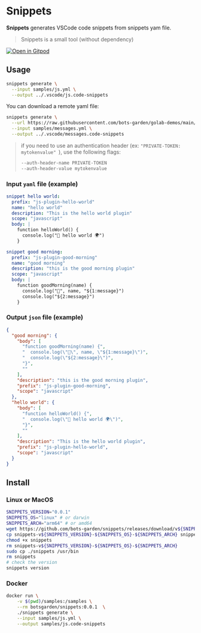 # Snippets

**Snippets** generates VSCode code snippets from snippets yam file.

> Snippets is a small tool (without dependency)

[![Open in Gitpod](https://gitpod.io/button/open-in-gitpod.svg)](https://gitpod.io/#https://github.com/bots-garden/snippets)


## Usage

```bash
snippets generate \
  --input samples/js.yml \
  --output ../.vscode/js.code-snippets 
```

You can download a remote yaml file:
```bash
snippets generate \
  --url https://raw.githubusercontent.com/bots-garden/golab-demos/main/snippets-demo/messages.yml \
  --input samples/messages.yml \
  --output ../.vscode/messages.code-snippets 
```
> if you need to use an authentication header (ex: `"PRIVATE-TOKEN: mytokenvalue"
`), use the following flags:
> ```bash
> --auth-header-name PRIVATE-TOKEN
> --auth-header-value mytokenvalue
> ``` 

### Input `yaml` file (example)

```yaml
snippet hello world:
  prefix: "js-plugin-hello-world"
  name: "hello world"
  description: "This is the hello world plugin"
  scope: "javascript"
  body: |
    function helloWorld() {
      console.log("👋 hello world 🌍")
    }

snippet good morning:
  prefix: "js-plugin-good-morning"
  name: "good morning"
  description: "this is the good morning plugin"
  scope: "javascript"
  body: |
    function goodMorning(name) {
      console.log("👋", name, "${1:message}")
      console.log("${2:message}")
    }

```

### Output `json` file (example)

```json
{
  "good morning": {
    "body": [
      "function goodMorning(name) {",
      "  console.log(\"👋\", name, \"${1:message}\")",
      "  console.log(\"${2:message}\")",
      "}",
      ""
    ],
    "description": "this is the good morning plugin",
    "prefix": "js-plugin-good-morning",
    "scope": "javascript"
  },
  "hello world": {
    "body": [
      "function helloWorld() {",
      "  console.log(\"👋 hello world 🌍\")",
      "}",
      ""
    ],
    "description": "This is the hello world plugin",
    "prefix": "js-plugin-hello-world",
    "scope": "javascript"
  }
}
```

## Install

### Linux or MacOS

```bash
SNIPPETS_VERSION="0.0.1"
SNIPPETS_OS="linux" # or darwin
SNIPPETS_ARCH="arm64" # or amd64
wget https://github.com/bots-garden/snippets/releases/download/v${SNIPPETS_VERSION}/snippets-v${SNIPPETS_VERSION}-${SNIPPETS_OS}-${SNIPPETS_ARCH}
cp snippets-v${SNIPPETS_VERSION}-${SNIPPETS_OS}-${SNIPPETS_ARCH} snippets
chmod +x snippets
rm snippets-v${SNIPPETS_VERSION}-${SNIPPETS_OS}-${SNIPPETS_ARCH}
sudo cp ./snippets /usr/bin
rm snippets
# check the version
snippets version
```

### Docker

```bash
docker run \
    -v $(pwd)/samples:/samples \
    --rm botsgarden/snippets:0.0.1  \
    ./snippets generate \
    --input samples/js.yml \
    --output samples/js.code-snippets 
```


